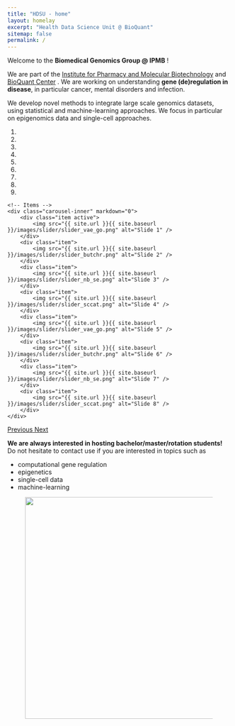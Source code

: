 ```yaml
---
title: "HDSU - home"
layout: homelay
excerpt: "Health Data Science Unit @ BioQuant"
sitemap: false
permalink: /
---
```


Welcome to the **Biomedical Genomics Group @ IPMB** !

We are part of the [Institute for Pharmacy and Molecular Biotechnology](https://www.ipmb.uni-heidelberg.de/) and [BioQuant Center](https://www.bioquant.uni-heidelberg.de/) . We are working on understanding **gene (de)regulation in disease**, in particular cancer, mental disorders and infection. 

We develop novel methods to integrate large scale genomics datasets, using statistical and machine-learning approaches. We focus in particular on epigenomics data and single-cell approaches.



<div markdown="0" id="carousel" class="carousel slide" data-ride="carousel" data-interval="4000" data-pause="hover" >
    <!-- Menu -->
    <ol class="carousel-indicators">
        <li data-target="#carousel" data-slide-to="0" class="active"></li>
        <li data-target="#carousel" data-slide-to="1"></li>
        <li data-target="#carousel" data-slide-to="2"></li>
        <li data-target="#carousel" data-slide-to="3"></li>
        <li data-target="#carousel" data-slide-to="4"></li>
        <li data-target="#carousel" data-slide-to="5"></li>
        <li data-target="#carousel" data-slide-to="6"></li>
        <li data-target="#carousel" data-slide-to="7"></li>
        <li data-target="#carousel" data-slide-to="8"></li>
    </ol>

    <!-- Items -->
    <div class="carousel-inner" markdown="0">
        <div class="item active">
            <img src="{{ site.url }}{{ site.baseurl }}/images/slider/slider_vae_go.png" alt="Slide 1" />
        </div>
        <div class="item">
            <img src="{{ site.url }}{{ site.baseurl }}/images/slider/slider_butchr.png" alt="Slide 2" />
        </div>
        <div class="item">
            <img src="{{ site.url }}{{ site.baseurl }}/images/slider/slider_nb_se.png" alt="Slide 3" />
        </div>
        <div class="item">
            <img src="{{ site.url }}{{ site.baseurl }}/images/slider/slider_sccat.png" alt="Slide 4" />
        </div>
        <div class="item">
            <img src="{{ site.url }}{{ site.baseurl }}/images/slider/slider_vae_go.png" alt="Slide 5" />
        </div>
        <div class="item">
            <img src="{{ site.url }}{{ site.baseurl }}/images/slider/slider_butchr.png" alt="Slide 6" />
        </div>
        <div class="item">
            <img src="{{ site.url }}{{ site.baseurl }}/images/slider/slider_nb_se.png" alt="Slide 7" />
        </div>
        <div class="item">
            <img src="{{ site.url }}{{ site.baseurl }}/images/slider/slider_sccat.png" alt="Slide 8" />
        </div>
    </div>
  <a class="left carousel-control" href="#carousel" role="button" data-slide="prev">
    <span class="glyphicon glyphicon-chevron-left" aria-hidden="true"></span>
    <span class="sr-only">Previous</span>
  </a>
  <a class="right carousel-control" href="#carousel" role="button" data-slide="next">
    <span class="glyphicon glyphicon-chevron-right" aria-hidden="true"></span>
    <span class="sr-only">Next</span>
  </a>
</div>

**We are always interested in hosting bachelor/master/rotation students!** Do not hesitate to contact use if you are interested in topics such as

* computational gene regulation
* epigenetics
* single-cell data
* machine-learning

<figure>
  <img src="{{ site.url }}{{ site.baseurl }}/images/retreat2022.jpg" style="width: 500px">
</figure>
